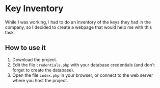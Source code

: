 # Key Inventory
While I was working, I had to do an inventory of the keys they had in the company, so I decided to create a webpage that would help me with this task.

## How to use it
1. Download the project.
2. Edit the file `credentials.php` with your database credentials (and don't forget to create the database).
3. Open the file `index.php` in your browser, or connect to the web server where you host the project.